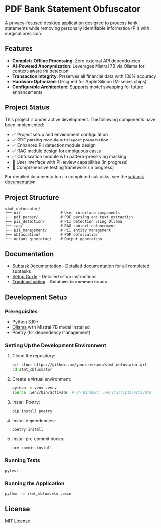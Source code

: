 # PDF Bank Statement Obfuscator

A privacy-focused desktop application designed to process bank statements while removing personally identifiable information (PII) with surgical precision.

## Features

- **Complete Offline Processing**: Zero external API dependencies
- **AI-Powered Anonymization**: Leverages Mistral 7B via Ollama for context-aware PII detection
- **Transaction Integrity**: Preserves all financial data with 100% accuracy
- **Hardware Optimized**: Designed for Apple Silicon (M-series chips)
- **Configurable Architecture**: Supports model swapping for future enhancements

## Project Status

This project is under active development. The following components have been implemented:

- ✅ Project setup and environment configuration
- ✅ PDF parsing module with layout preservation
- ✅ Enhanced PII detection module design
- ✅ RAG module design for ambiguous cases
- ✅ Obfuscation module with pattern-preserving masking
- 🔄 User interface with PII review capabilities (in progress)
- 🔄 Comprehensive testing framework (in progress)

For detailed documentation on completed subtasks, see the [subtask documentation](docs/subtasks/README.md).

## Project Structure

```
stmt_obfuscator/
├── ui/                  # User interface components
├── pdf_parser/          # PDF parsing and text extraction
├── pii_detection/       # PII detection using Ollama
├── rag/                 # RAG context enhancement
├── pii_management/      # PII entity management
├── obfuscation/         # PDF obfuscation
└── output_generator/    # Output generation
```

## Documentation

- [Subtask Documentation](docs/subtasks/README.md) - Detailed documentation for all completed subtasks
- [Setup Guide](docs/setup_guide.md) - Detailed setup instructions
- [Troubleshooting](docs/troubleshooting.md) - Solutions to common issues

## Development Setup

### Prerequisites

- Python 3.10+
- [Ollama](https://ollama.ai/) with Mistral 7B model installed
- Poetry (for dependency management)

### Setting Up the Development Environment

1. Clone the repository:
   ```bash
   git clone https://github.com/yourusername/stmt_obfuscator.git
   cd stmt_obfuscator
   ```

2. Create a virtual environment:
   ```bash
   python -m venv .venv
   source .venv/bin/activate  # On Windows: .venv\Scripts\activate
   ```

3. Install Poetry:
   ```bash
   pip install poetry
   ```

4. Install dependencies:
   ```bash
   poetry install
   ```

5. Install pre-commit hooks:
   ```bash
   pre-commit install
   ```

### Running Tests

```bash
pytest
```

### Running the Application

```bash
python -m stmt_obfuscator.main
```

## License

[MIT License](LICENSE)
